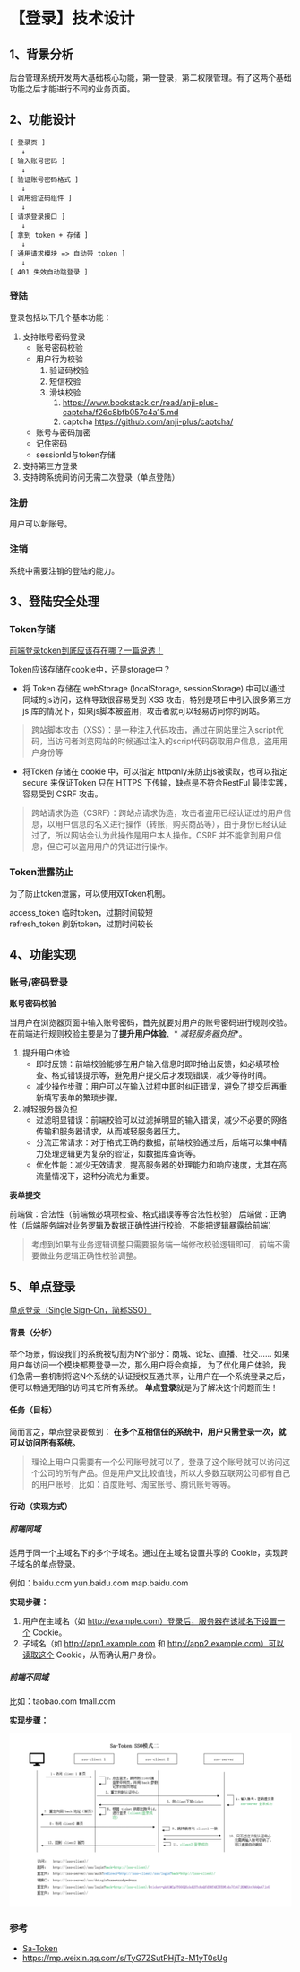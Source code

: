 # 【登录】技术设计

## 1、背景分析

后台管理系统开发两大基础核心功能，第一登录，第二权限管理。有了这两个基础功能之后才能进行不同的业务页面。

## 2、功能设计

```text
[ 登录页 ]
   ↓
[ 输入账号密码 ]
   ↓
[ 验证账号密码格式 ]
   ↓
[ 调用验证码组件 ]
   ↓
[ 请求登录接口 ]
   ↓
[ 拿到 token + 存储 ]
   ↓
[ 通用请求模块 => 自动带 token ]
   ↓
[ 401 失效自动跳登录 ]
```

### 登陆

登录包括以下几个基本功能：

1. 支持账号密码登录
    * 账号密码校验
    * 用户行为校验
        1. 验证码校验
        2. 短信校验
        3. 滑块校验
            1. https://www.bookstack.cn/read/anji-plus-captcha/f26c8bfb057c4a15.md
            2. captcha https://github.com/anji-plus/captcha/
    * 账号与密码加密
    * 记住密码
    * sessionId与token存储
2. 支持第三方登录
3. 支持跨系统间访问无需二次登录（单点登陆）

### 注册

用户可以新账号。

### 注销

系统中需要注销的登陆的能力。

## 3、登陆安全处理

### Token存储

[前端登录token到底应该存在哪？一篇说透！](https://mp.weixin.qq.com/s/yJBqprwmZ2WOQGgei_74dw)

Token应该存储在cookie中，还是storage中？

* 将 Token 存储在 webStorage (localStorage, sessionStorage) 中可以通过同域的js访问，这样导致很容易受到 XSS
  攻击，特别是项目中引入很多第三方 js 库的情况下，如果js脚本被盗用，攻击者就可以轻易访问你的网站。

> 跨站脚本攻击（XSS）：是一种注入代码攻击，通过在网站里注入script代码，当访问者浏览网站的时候通过注入的script代码窃取用户信息，盗用用户身份等

* 将Token 存储在 cookie 中，可以指定 httponly来防止js被读取，也可以指定 secure 来保证Token 只在 HTTPS 下传输，缺点是不符合RestFul
  最佳实践，容易受到 CSRF 攻击。

> 跨站请求伪造（CSRF）：跨站点请求伪造，攻击者盗用已经认证过的用户信息，以用户信息的名义进行操作（转账，购买商品等），由于身份已经认证过了，所以网站会认为此操作是用户本人操作。CSRF
> 并不能拿到用户信息，但它可以盗用用户的凭证进行操作。

### Token泄露防止

为了防止token泄露，可以使用双Token机制。

access_token 临时token，过期时间较短  
refresh_token 刷新token，过期时间较长

## 4、功能实现

### 账号/密码登录

**账号密码校验**

当用户在浏览器页面中输入账号密码，首先就要对用户的账号密码进行规则校验。在前端进行规则校验主要是为了**提升用户体验**、*
*减轻服务器负担**。

1. 提升用户体验
    * 即时反馈：前端校验能够在用户输入信息时即时给出反馈，如必填项检查、格式错误提示等，避免用户提交后才发现错误，减少等待时间。
    * 减少操作步骤：用户可以在输入过程中即时纠正错误，避免了提交后再重新填写表单的繁琐步骤。
2. 减轻服务器负担
    * 过滤明显错误：前端校验可以过滤掉明显的输入错误，减少不必要的网络传输和服务器请求，从而减轻服务器压力。
    * 分流正常请求：对于格式正确的数据，前端校验通过后，后端可以集中精力处理逻辑更为复杂的验证，如数据库查询等。
    * 优化性能：减少无效请求，提高服务器的处理能力和响应速度，尤其在高流量情况下，这种分流尤为重要。

**表单提交**

前端做：合法性（前端做必填项检查、格式错误等等合法性校验）
后端做：正确性（后端服务端对业务逻辑及数据正确性进行校验，不能把逻辑暴露给前端）

> 考虑到如果有业务逻辑调整只需要服务端一端修改校验逻辑即可，前端不需要做业务逻辑正确性校验调整。

## 5、单点登录

[单点登录（Single Sign-On，简称SSO）](https://sa-token.cc/doc.html#/sso/readme)

#### 背景（分析）

举个场景，假设我们的系统被切割为N个部分：商城、论坛、直播、社交…… 如果用户每访问一个模块都要登录一次，那么用户将会疯掉，
为了优化用户体验，我们急需一套机制将这N个系统的认证授权互通共享，让用户在一个系统登录之后，便可以畅通无阻的访问其它所有系统。
**单点登录**就是为了解决这个问题而生！

#### 任务（目标）

简而言之，单点登录要做到： **在多个互相信任的系统中，用户只需登录一次，就可以访问所有系统。**

> 理论上用户只需要有一个公司账号就可以了，登录了这个账号就可以访问这个公司的所有产品。但是用户又比较值钱，所以大多数互联网公司都有自己的用户账号，比如：百度账号、淘宝账号、腾讯账号等等。

#### 行动（实现方式）

##### 前端同域

适用于同一个主域名下的多个子域名。通过在主域名设置共享的 Cookie，实现跨子域名的单点登录。

例如：baidu.com yun.baidu.com map.baidu.com

**实现步骤：**

1. 用户在主域名（如 http://example.com）登录后，服务器在该域名下设置一个 Cookie。
2. 子域名（如 http://app1.example.com 和 http://app2.example.com）可以读取这个 Cookie，从而确认用户身份。

##### 前端不同域

比如：taobao.com tmall.com

**实现步骤：**

![](./1.jpg)

### 参考

* [Sa-Token](https://sa-token.cc/doc.html)
* https://mp.weixin.qq.com/s/TyG7ZSutPHjTz-M1yT0sUg